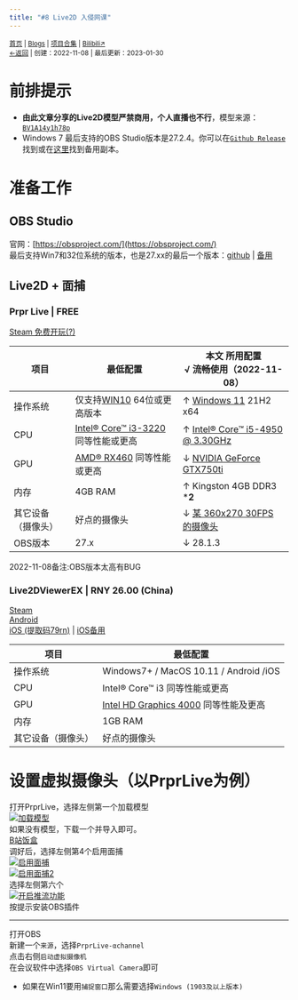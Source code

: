 ```yaml
---
title: "#8 Live2D 入侵网课"
---
```

<small><a href="/">首页</a> | <a href="/blogs">Blogs</a> | <a href="/Project">项目合集</a> | <a href="https://space.bilibili.com/1987247870">Bilibili↗</a><br><a href="../../">←返回</a> |
 创建：2022-11-08 | 最后更新：2023-01-30</small><br>

# 前排提示
- **由此文章分享的Live2D模型严禁商用，个人直播也不行**，模型来源：[``BV1A14y1h78p``](https://kdxhub.github.io/api/third-party/bili_video.htm?bv=BV1A14y1h78p&av=773811263)
- Windows 7 最后支持的OBS Studio版本是27.2.4。你可以在[`Github Release`](https://github.com/obsproject/obs-studio/releases/tag/27.2.4)找到或在[这里](https://pan.huang1111.cn/s/2Q4XTN?path=%2F%E5%BD%95%E5%B1%8F%E8%BD%AF%E4%BB%B6%2FOBS%20Studio%2F%E6%9C%80%E5%90%8E%E6%94%AF%E6%8C%81win7%E7%89%88%E6%9C%AC%2027.2.4%20%EF%BC%88github%20release%20assets%E5%A4%87%E4%BB%BD%EF%BC%89)找到备用副本。

# 准备工作
## OBS Studio
官网：[https://obsproject.com/](https://obsproject.com/)<br>
最后支持Win7和32位系统的版本，也是27.xx的最后一个版本：[github](https://github.com/obsproject/obs-studio/releases/tag/27.2.4) | [备用](https://pan.huang1111.cn/s/2Q4XTN?path=%2F%E5%BD%95%E5%B1%8F%E8%BD%AF%E4%BB%B6%2FOBS%20Studio%2F%E6%9C%80%E5%90%8E%E6%94%AF%E6%8C%81win7%E7%89%88%E6%9C%AC%2027.2.4%20%EF%BC%88github%20release%20assets%E5%A4%87%E4%BB%BD%EF%BC%89)
## Live2D + 面捕
### Prpr Live | FREE
[Steam 免费开玩(?)](https://store.steampowered.com/app/1279610/PrprLive/)

|项目|最低配置| **本文** 所用配置<br>√ 流畅使用（2022-11-08）|
|-|-|-|
|操作系统|仅支持[WIN10](https://www.microsoft.com/zh-cn/windows/windows-10-specifications#primaryR2) 64位或更高版本|↑ [Windows 11](https://www.microsoft.com/ZH-CN/windows/windows-11) 21H2 x64|
|CPU|[Intel® Core™ i3-3220](https://www.intel.cn/content/www/cn/zh/products/sku/65693/intel-core-i33220-processor-3m-cache-3-30-ghz/ordering.html?wapkw=i3-3220) 同等性能或更高|↑ [Intel® Core™ i5-4950 @ 3.30GHz](https://www.intel.cn/content/www/cn/zh/products/sku/80815/intel-core-i54590-processor-6m-cache-up-to-3-70-ghz/specifications.html?wapkw=i5-4590)|
|GPU|[AMD® RX460](https://www.amd.com/zh-hans/products/graphics/radeon-rx-460) 同等性能或更高|↓ [NVIDIA GeForce GTX750ti](https://www.nvidia.cn/geforce/graphics-cards/geforce-gtx-750-ti/)|
|内存|4GB RAM|↑ Kingston 4GB DDR3 ***2**|
|其它设备（摄像头）|好点的摄像头|↓ [某 360x270 30FPS 的摄像头](https://baike.baidu.com/item/%E7%AC%AC%E4%B8%80%E5%8D%B0%E8%B1%A1%E6%96%B9%E6%AD%A3N18/6853644)|
|OBS版本|27.x|↓ 28.1.3|

2022-11-08备注:OBS版本太高有BUG
### Live2DViewerEX | RNY 26.00 (China)
[Steam](https://store.steampowered.com/app/616720/Live2DViewerEX/)<br>
[Android](http://live2d.pavostudio.com/doc/zh-cn/android/)<br>
[iOS (提取码79rn)](https://pan.baidu.com/s/14OB2v3cLR5f08rWHdzCqoQ?pwd=79rn) | [iOS备用](https://pan.huang1111.cn/s/jeQdCy)

|项目|最低配置|
|-|-|
|操作系统|Windows7+ / MacOS 10.11 / Android /iOS|
|CPU|Intel® Core™ i3 同等性能或更高|
|GPU|[Intel HD Graphics 4000](https://ark.intel.com/content/www/cn/zh/ark/products/graphics/81499/intel-hd-graphics-4000.html?wapkw=intel%20hd%20graphics%204000) 同等性能及更高|
|内存|1GB RAM|
|其它设备（摄像头）|好点的摄像头|

# 设置虚拟摄像头（以PrprLive为例）
打开PrprLive，选择左侧第一个加载模型<br>
[![](https://s1.ax1x.com/2022/11/08/xxM1G6.md.png "加载模型")](https://s1.ax1x.com/2022/11/08/xxM1G6.png)<br>
如果没有模型，下载一个并导入即可。<br>
[B站饭盒](https://workshop.bilibili.com/)<br>
调好后，选择左侧第4个启用面捕<br>
[![](https://s1.ax1x.com/2022/11/08/xxQCOe.md.png "启用面捕")](https://s1.ax1x.com/2022/11/08/xxQCOe.png)<br>
[![](https://s1.ax1x.com/2022/11/08/xxQFwd.md.png "启用面捕2")](https://s1.ax1x.com/2022/11/08/xxQFwd.png)<br>
选择左侧第六个<br>
[![](https://s1.ax1x.com/2022/11/08/xxQB79.md.png "开启推流功能")](https://s1.ax1x.com/2022/11/08/xxQB79.png)<br>
按提示安装OBS插件<br>

---
打开OBS<br>
新建一个`来源`，选择`PrprLive-αchannel`<br>
点击右侧`启动虚拟摄像机`<br>
在会议软件中选择`OBS Virtual Camera`即可
- 如果在Win11要用`捕捉窗口`那么需要选择`Windows (1903及以上版本)`

